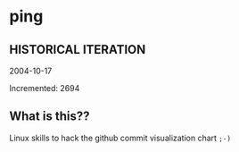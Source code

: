 # ping

## HISTORICAL ITERATION
2004-10-17

Incremented: 2694

## What is this?? 
Linux skills to hack the github commit visualization chart `;-)`
